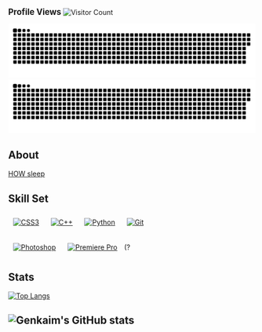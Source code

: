 
<big>**Profile Views**</big> ![Visitor Count](https://profile-counter.glitch.me/genkiam/count.svg)

![GitHub Snake Light](https://raw.githubusercontent.com/genkaim/genkaim/output/github-contribution-grid-snake.svg#gh-light-mode-only) ![GitHub Snake Dark](https://raw.githubusercontent.com/genkaim/genkaim/output/github-contribution-grid-snake-dark.svg#gh-dark-mode-only)


## About
[HOW sleep](https://genkaim.github.io)



## Skill Set  

<a href="https://www.w3schools.com/css/" target="_blank"><img style="margin: 10px" src="https://profilinator.rishav.dev/skills-assets/css3-original-wordmark.svg" alt="CSS3" height="65" /></a>       <a href="https://www.cplusplus.com/" target="_blank"><img style="margin: 10px" src="https://profilinator.rishav.dev/skills-assets/cplusplus-original.svg" alt="C++" height="65" /></a>              <a href="https://www.python.org/" target="_blank"><img style="margin: 10px" src="https://profilinator.rishav.dev/skills-assets/python-original.svg" alt="Python" height="65" /></a>       <a href="https://github.com/" target="_blank"><img style="margin: 10px" src="https://profilinator.rishav.dev/skills-assets/git-scm-icon.svg" alt="Git" height="65" /></a>         

<a href="https://www.adobe.com/in/products/photoshop.html" target="_blank"><img style="margin: 10px" src="https://profilinator.rishav.dev/skills-assets/photoshop-plain.svg" alt="Photoshop" height="55" /></a>            <a href="https://www.adobe.com/in/products/premiere.html" target="_blank"><img style="margin: 10px" src="https://profilinator.rishav.dev/skills-assets/adobepremierepro.png" alt="Premiere Pro" height="55" /></a>          (?

## Stats
[![Top Langs](https://github-readme-stats.vercel.app/api/top-langs/?username=genkaim&layout=compact)](https://github.com/genkaim/github-readme-stats)

![Genkaim's GitHub stats](https://github-readme-stats.vercel.app/api?username=Genkaim&show_icons=true&theme=tokyonight) 
---------

